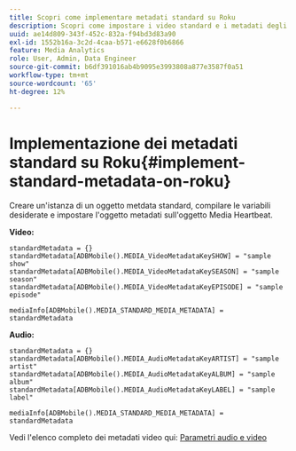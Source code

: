 ```yaml
---
title: Scopri come implementare metadati standard su Roku
description: Scopri come impostare i video standard e i metadati degli annunci da inviare con le chiamate di tracciamento su Roku.
uuid: ae14d809-343f-452c-832a-f94bd3d83a90
exl-id: 1552b16a-3c2d-4caa-b571-e6628f0b6866
feature: Media Analytics
role: User, Admin, Data Engineer
source-git-commit: b6df391016ab4b9095e3993808a877e3587f0a51
workflow-type: tm+mt
source-wordcount: '65'
ht-degree: 12%

---
```


# Implementazione dei metadati standard su Roku{#implement-standard-metadata-on-roku}

Creare un&#39;istanza di un oggetto metdata standard, compilare le variabili desiderate e impostare l&#39;oggetto metadati sull&#39;oggetto Media Heartbeat.

**Video:**

```
standardMetadata = {} 
standardMetadata[ADBMobile().MEDIA_VideoMetadataKeySHOW] = "sample show" 
standardMetadata[ADBMobile().MEDIA_VideoMetadataKeySEASON] = "sample season" 
standardMetadata[ADBMobile().MEDIA_VideoMetadataKeyEPISODE] = "sample episode" 

mediaInfo[ADBMobile().MEDIA_STANDARD_MEDIA_METADATA] = standardMetadata 
```

**Audio:**

```
standardMetadata = {} 
standardMetadata[ADBMobile().MEDIA_AudioMetadataKeyARTIST] = "sample artist" 
standardMetadata[ADBMobile().MEDIA_AudioMetadataKeyALBUM] = "sample album" 
standardMetadata[ADBMobile().MEDIA_AudioMetadataKeyLABEL] = "sample label"

mediaInfo[ADBMobile().MEDIA_STANDARD_MEDIA_METADATA] = standardMetadata 
```

Vedi l&#39;elenco completo dei metadati video qui: [Parametri audio e video](/help/metrics-and-metadata/audio-video-parameters.md)
